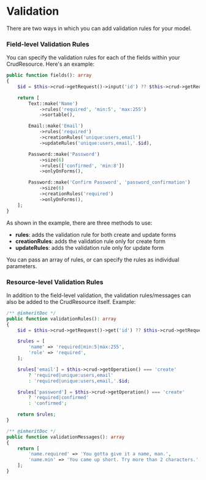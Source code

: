 # Validation

There are two ways in which you can add validation rules for your model. 

### Field-level Validation Rules

You can specify the validation rules for each of the fields within your CrudResource. Here's an example: 

```php
public function fields(): array
{
    $id = $this->crud->getRequest()->input('id') ?? $this->crud->getRequest()->route('id');

    return [
        Text::make('Name')
            ->rules('required', 'min:5', 'max:255')
            ->sortable(),

        Email::make('Email')
            ->rules('required')
            ->creationRules('unique:users,email')
            ->updateRules('unique:users,email,'.$id),

        Password::make('Password')
            ->size(6)
            ->rules(['confirmed', 'min:8'])
            ->onlyOnForms(),

        Password::make('Confirm Password', 'password_confirmation')
            ->size(6)
            ->creationRules('required')
            ->onlyOnForms(),
    ];
}
```

As shown in the example, there are three methods to use:

- **rules**: adds the validation rule for both create and update forms
- **creationRules**: adds the validation rule only for create form
- **updateRules**: adds the validation rule only for update form

You can pass an array of rules, or can specify the rules as individual parameters. 

### Resource-level Validation Rules

In addition to the field-level validation, the validation rules/messages can also be added to the CrudResource itself. Example:

```php
/** @inheritDoc */
public function validationRules(): array
{
    $id = $this->crud->getRequest()->get('id') ?? $this->crud->getRequest()->route('id');

    $rules = [
        'name' => 'required|min:5|max:255',
        'role' => 'required',
    ];

    $rules['email'] = $this->crud->getOperation() === 'create'
        ? 'required|unique:users,email'
        : 'required|unique:users,email,'.$id;

    $rules['password'] = $this->crud->getOperation() === 'create'
        ? 'required|confirmed'
        : 'confirmed';

    return $rules;
}

/** @inheritDoc */
public function validationMessages(): array
{
    return [
        'name.required' => 'You gotta give it a name, man.',
        'name.min' => 'You came up short. Try more than 2 characters.',
    ];
}
```
